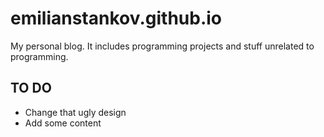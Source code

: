 emilianstankov.github.io
========================

My personal blog. It includes programming projects and stuff unrelated to programming.

## TO DO
- Change that ugly design
- Add some content
